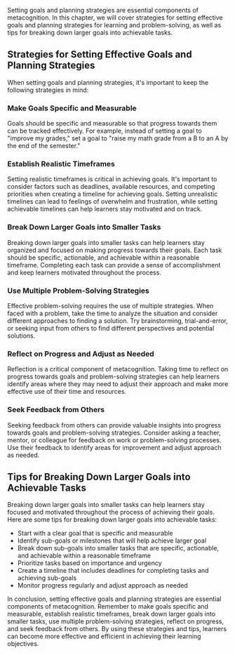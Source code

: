 
Setting goals and planning strategies are essential components of metacognition. In this chapter, we will cover strategies for setting effective goals and planning strategies for learning and problem-solving, as well as tips for breaking down larger goals into achievable tasks.

Strategies for Setting Effective Goals and Planning Strategies
--------------------------------------------------------------

When setting goals and planning strategies, it's important to keep the following strategies in mind:

### Make Goals Specific and Measurable

Goals should be specific and measurable so that progress towards them can be tracked effectively. For example, instead of setting a goal to "improve my grades," set a goal to "raise my math grade from a B to an A by the end of the semester."

### Establish Realistic Timeframes

Setting realistic timeframes is critical in achieving goals. It's important to consider factors such as deadlines, available resources, and competing priorities when creating a timeline for achieving goals. Setting unrealistic timelines can lead to feelings of overwhelm and frustration, while setting achievable timelines can help learners stay motivated and on track.

### Break Down Larger Goals into Smaller Tasks

Breaking down larger goals into smaller tasks can help learners stay organized and focused on making progress towards their goals. Each task should be specific, actionable, and achievable within a reasonable timeframe. Completing each task can provide a sense of accomplishment and keep learners motivated throughout the process.

### Use Multiple Problem-Solving Strategies

Effective problem-solving requires the use of multiple strategies. When faced with a problem, take the time to analyze the situation and consider different approaches to finding a solution. Try brainstorming, trial-and-error, or seeking input from others to find different perspectives and potential solutions.

### Reflect on Progress and Adjust as Needed

Reflection is a critical component of metacognition. Taking time to reflect on progress towards goals and problem-solving strategies can help learners identify areas where they may need to adjust their approach and make more effective use of their time and resources.

### Seek Feedback from Others

Seeking feedback from others can provide valuable insights into progress towards goals and problem-solving strategies. Consider asking a teacher, mentor, or colleague for feedback on work or problem-solving processes. Use their feedback to identify areas for improvement and adjust approach as needed.

Tips for Breaking Down Larger Goals into Achievable Tasks
---------------------------------------------------------

Breaking down larger goals into smaller tasks can help learners stay focused and motivated throughout the process of achieving their goals. Here are some tips for breaking down larger goals into achievable tasks:

* Start with a clear goal that is specific and measurable
* Identify sub-goals or milestones that will help achieve larger goal
* Break down sub-goals into smaller tasks that are specific, actionable, and achievable within a reasonable timeframe
* Prioritize tasks based on importance and urgency
* Create a timeline that includes deadlines for completing tasks and achieving sub-goals
* Monitor progress regularly and adjust approach as needed

In conclusion, setting effective goals and planning strategies are essential components of metacognition. Remember to make goals specific and measurable, establish realistic timeframes, break down larger goals into smaller tasks, use multiple problem-solving strategies, reflect on progress, and seek feedback from others. By using these strategies and tips, learners can become more effective and efficient in achieving their learning objectives.
